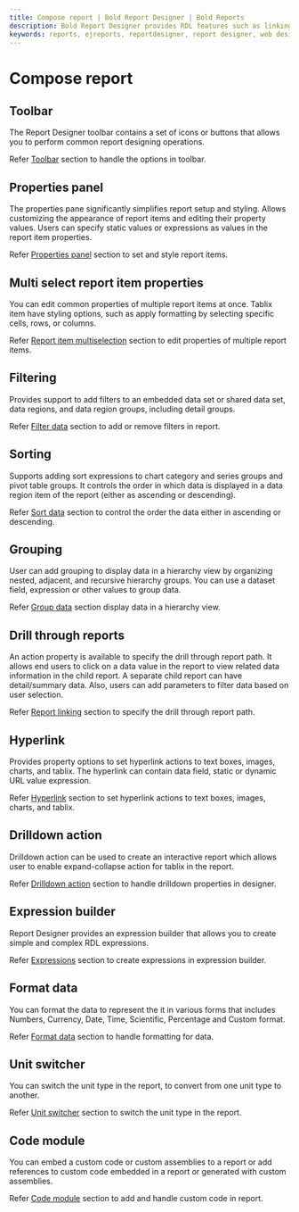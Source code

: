 ```yaml
---
title: Compose report | Bold Report Designer | Bold Reports
description: Bold Report Designer provides RDL features such as linking, filter, sorting, grouping, expressions etc which let you create a RDL standard reports to present the data efficiently.
keywords: reports, ejreports, reportdesigner, report designer, web designer, bold-reports reportdesigner, Overview, web designer
---
```


# Compose report

## Toolbar

The Report Designer toolbar contains a set of icons or buttons that allows you to perform common report designing operations.

Refer [Toolbar](./../compose-report/tool-bar/) section to handle the options in toolbar.

## Properties panel

The properties pane significantly simplifies report setup and styling. Allows customizing the appearance of report items and editing their property values. Users can specify static values or expressions as values in the report item properties.

Refer [Properties panel](./../compose-report/properties-panel/) section to set and style report items.

## Multi select report item properties

You can edit common properties of multiple report items at once. Tablix item have styling options, such as apply formatting by selecting specific cells, rows, or columns.

Refer [Report item multiselection](./../compose-report/report-item-multi-selection/) section to edit properties of multiple report items.

## Filtering

Provides support to add filters to an embedded data set or shared data set, data regions, and data region groups, including detail groups.

Refer [Filter data](./../compose-report/filter-data/) section to add or remove filters in report.

## Sorting

Supports adding sort expressions to chart category and series groups and pivot table groups. It controls the order in which data is displayed in a data region item of the report (either as ascending or descending).

Refer [Sort data](./../compose-report/sort-data/) section to control the order the data either in ascending or descending.

## Grouping

User can add grouping to display data in a hierarchy view by organizing nested, adjacent, and recursive hierarchy groups. You can use a dataset field, expression or other values to group data.

Refer [Group data](./../compose-report/sort-data/) section display data in a hierarchy view.

## Drill through reports

An action property is available to specify the drill through report path. It allows end users to click on a data value in the report to view related data information in the child report. A separate child report can have detail/summary data. Also, users can add parameters to filter data based on user selection.

Refer [Report linking](./../compose-report/link-data/#report-linking) section to specify the drill through report path.

## Hyperlink

Provides property options to set hyperlink actions to text boxes, images, charts, and tablix. The hyperlink can contain data field, static or dynamic URL value expression.

Refer [Hyperlink](./../compose-report/link-data/#hyperlink) section to set hyperlink actions to text boxes, images, charts, and tablix.

## Drilldown action

Drilldown action can be used to create an interactive report which allows user to enable expand-collapse action for tablix in the report.

Refer [Drilldown action](./../compose-report/create-ssrs-drill-down-report/) section to handle drilldown properties in designer.

## Expression builder

Report Designer provides an expression builder that allows you to create simple and complex RDL expressions.

Refer [Expressions](./../compose-report/expressions/) section to create expressions in expression builder.

## Format data

You can format the data to represent the it in various forms that includes Numbers, Currency, Date, Time, Scientific, Percentage and Custom format.

Refer [Format data](./../compose-report/format-data/) section to handle formatting for data.

## Unit switcher

You can switch the unit type in the report, to convert from one unit type to another.

Refer [Unit switcher](./../compose-report/unit-switcher/) section to switch the unit type in the report.

## Code module

You can embed a custom code or custom assemblies to a report or add references to custom code embedded in a report or generated with custom assemblies.

Refer [Code module](./../compose-report/code-module/) section to add and handle custom code in report.